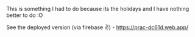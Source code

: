 This is something I had to do because its the holidays and I have nothing better to do :O

See the deployed version (via firebase ✌) - https://prac-dc61d.web.app/
